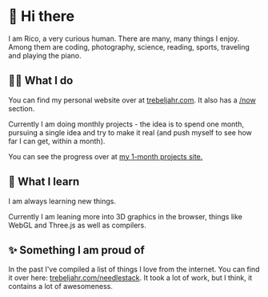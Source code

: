 # 👋 Hi there

I am Rico, a very curious human. There are many, many things I enjoy. Among them are coding, photography, science, reading, sports, traveling and playing the piano.

## 👨‍💻 What I do

You can find my personal website over at [trebeljahr.com](https://trebeljahr.com). It also has a [/now](https://trebeljahr.com/now) section. 

Currently I am doing monthly projects - the idea is to spend one month, pursuing a single idea and try to make it real (and push myself to see how far I can get, within a month).

You can see the progress over at [my 1-month projects site.](https://trebeljahr.com/1-month-projects)

## 📖 What I learn

I am always learning new things. 

Currently I am leaning more into 3D graphics in the browser, things like WebGL and Three.js as well as compilers.

## ✨ Something I am proud of

In the past I've compiled a list of things I love from the internet. You can find it over here: [trebeljahr.com/needlestack](https://trebeljahr.com/needlestack). It took a lot of work, but I think, it contains a lot of awesomeness. 

